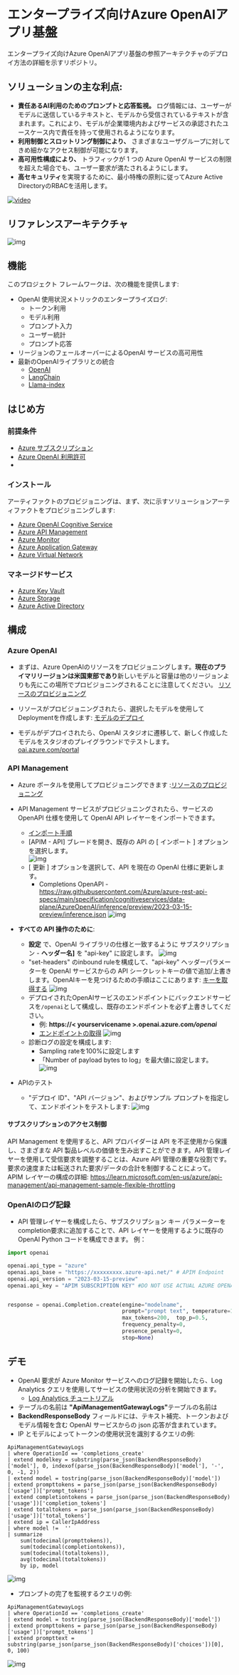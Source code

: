 # エンタープライズ向けAzure OpenAIアプリ基盤

エンタープライズ向けAzure OpenAIアプリ基盤の参照アーキテクチャのデプロイ方法の詳細を示すリポジトリ。

## ソリューションの主な利点:
*	<b>責任あるAI利用のためのプロンプトと応答監視。</b>  ログ情報には、ユーザーがモデルに送信しているテキストと、モデルから受信されているテキストが含まれます。これにより、モデルが企業環境内およびサービスの承認されたユースケース内で責任を持って使用されるようになります。
*	<b>利用制御とスロットリング制御により、</b> さまざまなユーザグループに対してきめ細かなアクセス制御が可能になります。
*	<b>高可用性構成により、</b> トラフィックが 1 つの Azure OpenAI サービスの制限を超えた場合でも、ユーザー要求が満たされるようにします。
*	<b>高セキュリティ</b>を実現するために、最小特権の原則に従ってAzure Active DirectoryのRBACを活用します。

[![video](assets/video.png)](https://clipchamp.com/watch/WX92A7nDyR4 'link')

## リファレンスアーキテクチャ
![img](/assets/EnterpriseAOAI-Architecture.png)

## 機能

このプロジェクト フレームワークは、次の機能を提供します:

* OpenAI 使用状況メトリックのエンタープライズログ:
   * トークン利用
   * モデル利用
   * プロンプト入力
   * ユーザー統計
   * プロンプト応答
* リージョンのフェールオーバーによるOpenAI サービスの高可用性
* 最新のOpenAIライブラリとの統合
  *  [OpenAI](https://github.com/openai/openai-python/) 
  *  [LangChain](https://python.langchain.com/en/latest/)
  *  [Llama-index](https://gpt-index.readthedocs.io/en/latest/)

## はじめ方

### 前提条件
- [Azure サブスクリプション](https://azure.microsoft.com/en-us/get-started/)
- [Azure OpenAI 利用許可](https://aka.ms/oai/access) 
- 
### インストール
アーティファクトのプロビジョニングは、まず、次に示すソリューションアーティファクトをプロビジョニングします:

-	[Azure OpenAI Cognitive Service]( https://azure.microsoft.com/en-us/products/cognitive-services/openai-service/)
-	[Azure API Management](https://azure.microsoft.com/services/api-management/)
-	[Azure Monitor](https://azure.microsoft.com/services/monitor/)
-	[Azure Application Gateway](https://azure.microsoft.com/services/application-gateway/)
-	[Azure Virtual Network](https://azure.microsoft.com/services/virtual-network/)

### マネージドサービス
-	[Azure Key Vault](https://azure.microsoft.com/services/key-vault/)
-	[Azure Storage](https://azure.microsoft.com/services/storage/)
-	[Azure Active Directory](https://azure.microsoft.com/services/active-directory/)

## 構成

### Azure OpenAI
- まずは、Azure OpenAIのリソースをプロビジョニングします。<b>現在のプライマリリージョンは米国東部であり</b>新しいモデルと容量は他のリージョンよりも先にこの場所でプロビジョニングされることに注意してください。 [リソースのプロビジョニング](https://portal.azure.com/?microsoft_azure_marketplace_ItemHideKey=microsoft_openai_tip#create/Microsoft.CognitiveServicesOpenAI)

- リソースがプロビジョニングされたら、選択したモデルを使用してDeploymentを作成します: [モデルのデプロイ](https://learn.microsoft.com/en-us/azure/cognitive-services/openai/how-to/create-resource?pivots=web-portal#deploy-a-model)

- モデルがデプロイされたら、OpenAI スタジオに遷移して、新しく作成したモデルをスタジオのプレイグラウンドでテストします。 [oai.azure.com/portal](oai.azure.com/portal)


### API Management

- Azure ポータルを使用してプロビジョニングできます :[リソースのプロビジョニング](https://learn.microsoft.com/en-us/azure/api-management/get-started-create-service-instance) 
- API Management サービスがプロビジョニングされたら、サービスの OpenAPI 仕様を使用して OpenAI API レイヤーをインポートできます。
  - [インポート手順](https://learn.microsoft.com/en-us/azure/api-management/import-and-publish#go-to-your-api-management-instance)
  - [APIM - API] ブレードを開き、既存の API の [ インポート ] オプションを選択します。  
  ![img](/assets/apim_config_0.0.png)
  - [ 更新 ] オプションを選択して、API を現在の OpenAI 仕様に更新します。
    - Completions OpenAPI -  https://raw.githubusercontent.com/Azure/azure-rest-api-specs/main/specification/cognitiveservices/data-plane/AzureOpenAI/inference/preview/2023-03-15-preview/inference.json
  ![img](/assets/apim_config_0.1.png)
- <b>すべての API 操作のために</b>:
  - <b>設定</b> で、OpenAI ライブラリの仕様と一致するように サブスクリプション - <b>ヘッダー名]</b> を "api-key" に設定します。
  ![img](assets/apim-config-apikey.png)
  -  "set-headers" のinbound ruleを構成して、"api-key" ヘッダーパラメーターを OpenAI サービスからの API シークレットキーの値で追加/上書きします。OpenAIキーを見つけるための手順はここにあります: [キーを取得する](https://learn.microsoft.com/en-us/azure/cognitive-services/openai/quickstart?pivots=programming-language-python#retrieve-key-and-endpoint)
  ![img](/assets/apim_config_1.png)
  - デプロイされたOpenAIサービスのエンドポイントにバックエンドサービスを`/openai`として構成し、既存のエンドポイントを必ず上書きしてください。 
    - 例: <b>https://< yourservicename >.openai.azure.com<i>/openai</i></b>
    - [エンドポイントの取得](https://learn.microsoft.com/en-us/azure/cognitive-services/openai/quickstart?pivots=programming-language-python#retrieve-key-and-endpoint)
  ![img](/assets/apim_config_2.png)
  - 診断ログの設定を構成します:
    - Sampling rateを100%に設定します
    - 「Number of payload bytes to log」を最大値に設定します。
  ![img](/assets/apim_config_3.png)

- APIのテスト
  - "デプロイ ID"、"API バージョン"、およびサンプル プロンプトを指定して、エンドポイントをテストします:
    ![img](/assets/apim_config_4.png)

  
#### サブスクリプションのアクセス制御
API Management を使用すると、API プロバイダーは API を不正使用から保護し、さまざまな API 製品レベルの価値を生み出すことができます。API 管理レイヤーを使用して受信要求を調整することは、Azure API 管理の重要な役割です。要求の速度または転送された要求/データの合計を制御することによって。
<br/>APIM レイヤーの構成の詳細: https://learn.microsoft.com/en-us/azure/api-management/api-management-sample-flexible-throttling

### OpenAIのログ記録
- API 管理レイヤーを構成したら、サブスクリプション キー パラメーターをcompletion要求に追加することで、API レイヤーを使用するように既存の OpenAI Python コードを構成できます。 例：
```python
import openai

openai.api_type = "azure"
openai.api_base = "https://xxxxxxxxx.azure-api.net/" # APIM Endpoint
openai.api_version = "2023-03-15-preview"
openai.api_key = "APIM SUBSCRIPTION KEY" #DO NOT USE ACTUAL AZURE OPENAI SERVICE KEY


response = openai.Completion.create(engine="modelname",  
                                    prompt="prompt text", temperature=1,  
                                    max_tokens=200,  top_p=0.5,  
                                    frequency_penalty=0,  
                                    presence_penalty=0,  
                                    stop=None) 

```

</code>

## デモ

- OpenAI 要求が Azure Monitor サービスへのログ記録を開始したら、Log Analytics クエリを使用してサービスの使用状況の分析を開始できます。
  - [Log Analytics チュートリアル](https://learn.microsoft.com/en-us/azure/azure-monitor/logs/log-analytics-tutorial)
- テーブルの名前は  <b>"ApiManagementGatewayLogs"</b>テーブルの名前は 
- <b>BackendResponseBody</b> フィールドには、テキスト補完、トークンおよびモデル情報を含む OpenAI サービスからの json 応答が含まれています。
- IP とモデルによってトークンの使用状況を識別するクエリの例:
```kusto
ApiManagementGatewayLogs
| where OperationId == 'completions_create'
| extend modelkey = substring(parse_json(BackendResponseBody)['model'], 0, indexof(parse_json(BackendResponseBody)['model'], '-', 0, -1, 2))
| extend model = tostring(parse_json(BackendResponseBody)['model'])
| extend prompttokens = parse_json(parse_json(BackendResponseBody)['usage'])['prompt_tokens']
| extend completiontokens = parse_json(parse_json(BackendResponseBody)['usage'])['completion_tokens']
| extend totaltokens = parse_json(parse_json(BackendResponseBody)['usage'])['total_tokens']
| extend ip = CallerIpAddress
| where model !=  ''
| summarize
    sum(todecimal(prompttokens)),
    sum(todecimal(completiontokens)),
    sum(todecimal(totaltokens)),
    avg(todecimal(totaltokens))
    by ip, model
```
![img](/assets/monitor_0.png)
- プロンプトの完了を監視するクエリの例:
```kusto
ApiManagementGatewayLogs
| where OperationId == 'completions_create'
| extend model = tostring(parse_json(BackendResponseBody)['model'])
| extend prompttokens = parse_json(parse_json(BackendResponseBody)['usage'])['prompt_tokens']
| extend prompttext = substring(parse_json(parse_json(BackendResponseBody)['choices'])[0], 0, 100)
```
![img](/assets/monitor_1.png)


